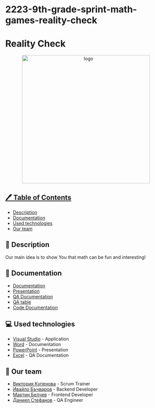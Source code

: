 # 2223-9th-grade-sprint-math-games-reality-check
# Reality Check
<p align="center">
<a href=" rel="noopener">
<img width = "400" alt="logo" src="https://user-images.githubusercontent.com/107103944/227796591-988aabd5-6165-458b-b74d-a6a77d15418c.png">

## :pen: Table of Contents
- [Description](#Description)
- [Documentation](#Documentation)
- [Used technologies](#used_technologies)															
- [Our team](#our_team)


## :blue_book: Description <a name="Description"></a>
Our main idea is to show You that math can be fun and interesting!
				
## :scroll: Documentation <a name="Documentation"></a>
- [Documentation](Documentation.docx)<br>
- [Presentation](Presentation.pptx)<br>				 
- [QA Documentation](QA_WordDocumentation.docx)<br>					 
- [QA table](QA_Documentation.xlsx)<br>
- [Code Documentation](https://reality-check-codingburgas.netlify.app)
																			 
## :computer: Used technologies <a name="used_technologies"></a>
- [Visual Studio](https://visualstudio.microsoft.com/) - Application
- [Word](https://www.microsoft.com/en-us/microsoft-365/word) - Documentation
- [PowerPoint](https://www.microsoft.com/en-us/microsoft-365/powerpoint) - Presentation
- [Excel](https://www.microsoft.com/en-us/microsoft-365/excel) - QA Documentation																					 

## :busts_in_silhouette: Our team <a name="our_team"></a>
- [Виктория Купенова](https://github.com/VGKupenova21) - Scrum Trainer 
- [Ивайло Бъчваров](https://github.com/ISBachvarov21) - Backend Developer
- [Мартин Белчев](https://github.com/MDBelchev21) - Frontend Developer
- [Даниел Стефанов](https://github.com/DCStenovfa21) - QA Engineer
